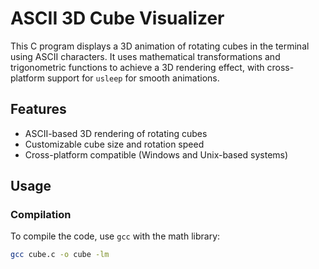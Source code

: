 # ASCII 3D Cube Visualizer

This C program displays a 3D animation of rotating cubes in the terminal using ASCII characters. It uses mathematical transformations and trigonometric functions to achieve a 3D rendering effect, with cross-platform support for `usleep` for smooth animations.

## Features
- ASCII-based 3D rendering of rotating cubes
- Customizable cube size and rotation speed
- Cross-platform compatible (Windows and Unix-based systems)

## Usage

### Compilation
To compile the code, use `gcc` with the math library:
```bash
gcc cube.c -o cube -lm


